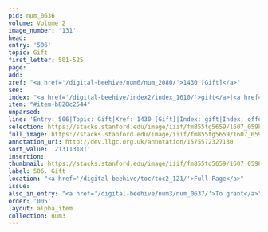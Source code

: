 ```yaml
---
pid: num_0636
volume: Volume 2
image_number: '131'
head:
entry: '506'
topic: Gift
first_letter: 501-525
page:
add:
xref: "<a href='/digital-beehive/num6/num_2080/'>1430 [Gift]</a>"
see:
index: "<a href='/digital-beehive/index2/index_1610/'>gift</a>|<a href='/digital-beehive/index4/index_2773/'>offerings</a>"
item: "#item-b820c2544"
unparsed:
line: 'Entry: 506|Topic: Gift|Xref: 1430 [Gift]|Index: gift|Index: offerings|#item-b820c2544'
selection: https://stacks.stanford.edu/image/iiif/fm855tg5659/1607_0598/362,3181,2919,337/full/0/default.jpg
full_image: https://stacks.stanford.edu/image/iiif/fm855tg5659/1607_0598/full/full/0/default.jpg
annotation_uri: http://dev.llgc.org.uk/annotation/1575572327130
sort_value: '213113181'
insertion:
thumbnail: https://stacks.stanford.edu/image/iiif/fm855tg5659/1607_0598/362,3181,600,180/250,/0/default.jpg
label: 506. Gift
location: "<a href='/digital-beehive/toc/toc2_121/'>Full Page</a>"
issue:
also_in_entry: "<a href='/digital-beehive/num3/num_0637/'>To grant</a>"
order: '005'
layout: alpha_item
collection: num3
---
```


